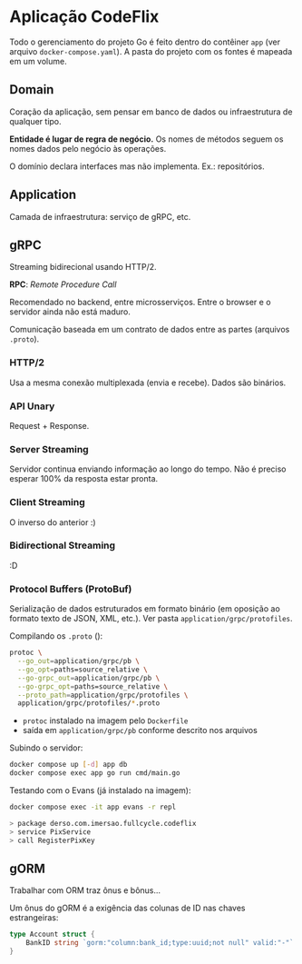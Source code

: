 # Aplicação CodeFlix

Todo o gerenciamento do projeto Go é feito dentro do contêiner `app` (ver arquivo `docker-compose.yaml`). A pasta do projeto com os fontes é mapeada em um volume.

## Domain

Coração da aplicação, sem pensar em banco de dados ou infraestrutura de qualquer tipo.

**Entidade é lugar de regra de negócio.** Os nomes de métodos seguem os nomes dados pelo negócio às operações.

O domínio declara interfaces mas não implementa. Ex.: repositórios.

## Application

Camada de infraestrutura: serviço de gRPC, etc.

## gRPC

Streaming bidirecional usando HTTP/2.

**RPC**: _Remote Procedure Call_

Recomendado no backend, entre microsserviços. Entre o browser e o servidor ainda não está maduro.

Comunicação baseada em um contrato de dados entre as partes (arquivos `.proto`).

### HTTP/2

Usa a mesma conexão multiplexada (envia e recebe). Dados são binários.

### API Unary

Request + Response.

### Server Streaming

Servidor continua enviando informação ao longo do tempo. Não é preciso esperar 100% da resposta estar pronta.

### Client Streaming

O inverso do anterior :)

### Bidirectional Streaming

:D


### Protocol Buffers (ProtoBuf)

Serialização de dados estruturados em formato binário (em oposição ao formato texto de JSON, XML, etc.). Ver pasta `application/grpc/protofiles`.

Compilando os `.proto` ():

```bash
protoc \
  --go_out=application/grpc/pb \
  --go_opt=paths=source_relative \
  --go-grpc_out=application/grpc/pb \
  --go-grpc_opt=paths=source_relative \
  --proto_path=application/grpc/protofiles \
  application/grpc/protofiles/*.proto
```

* `protoc` instalado na imagem pelo `Dockerfile`
* saída em `application/grpc/pb` conforme descrito nos arquivos

Subindo o servidor:

```bash
docker compose up [-d] app db
docker compose exec app go run cmd/main.go
```

Testando com o Evans (já instalado na imagem):

```bash
docker compose exec -it app evans -r repl

> package derso.com.imersao.fullcycle.codeflix
> service PixService
> call RegisterPixKey
```

## gORM

Trabalhar com ORM traz ônus e bônus...

Um ônus do gORM é a exigência das colunas de ID nas chaves estrangeiras:

```go
type Account struct {
	BankID string `gorm:"column:bank_id;type:uuid;not null" valid:"-"`
}
```


